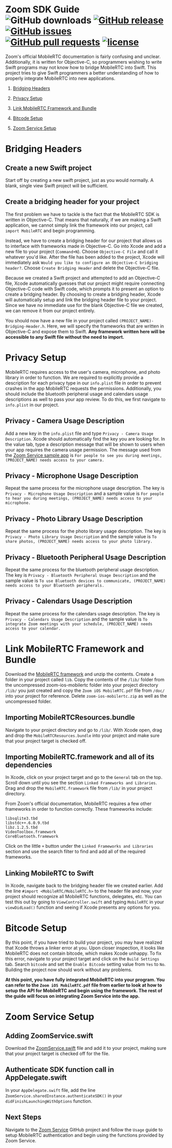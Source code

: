 Zoom SDK Guide
<br>
![GitHub downloads](https://img.shields.io/github/downloads/george-lim/zoom-sdk-guide/total.svg)
[![GitHub release](https://img.shields.io/github/release/george-lim/zoom-sdk-guide.svg)](https://github.com/george-lim/zoom-sdk-guide/releases)
[![GitHub issues](https://img.shields.io/github/issues/george-lim/zoom-sdk-guide.svg)](https://github.com/george-lim/zoom-sdk-guide/issues)
[![GitHub pull requests](https://img.shields.io/github/issues-pr/george-lim/zoom-sdk-guide.svg)](https://github.com/george-lim/zoom-sdk-guide/pulls)
[![license](https://img.shields.io/github/license/george-lim/zoom-sdk-guide.svg)](https://github.com/george-lim/zoom-sdk-guide/blob/master/LICENSE)
===============

Zoom's official MobileRTC documentation is fairly confusing and unclear. Additionally, it is written for Objective-C, so programmers wishing to write Swift programs may not know how to bridge MobileRTC into Swift. This project tries to give Swift programmers a better understanding of how to properly integrate MobileRTC into new applications.

1. [Bridging Headers](#bridging-headers)
1. [Privacy Setup](#privacy-setup)
1. [Link MobileRTC Framework and Bundle](#link-mobilertc-framework-and-bundle)
1. [Bitcode Setup](#bitcode-setup)

1. [Zoom Service Setup](#zoom-service-setup)

# Bridging Headers

## Create a new Swift project
Start off by creating a new swift project, just as you would normally. A blank, single view Swift project will be sufficient.

## Create a bridging header for your project
The first problem we have to tackle is the fact that the MobileRTC SDK is written in Objective-C. That means that naturally, if we are making a Swift application, we cannot simply link the framework into our project, call `import MobileRTC` and begin programming.

Instead, we have to create a bridging header for our project that allows us to interface with frameworks made in Objective-C. Go into Xcode and add a new file to your project (`Command+N`). Choose `Objective-C File` and call it whatever you'd like. After the file has been added to the project, Xcode will immediately ask `Would you like to configure an Objective-C bridging header?`. Choose `Create Bridging Header` and delete the Objective-C file.

Because we created a Swift project and attempted to add an Objective-C file, Xcode automatically guesses that our project might require connecting Objective-C code with Swift code, which prompts it to present an option to create a bridging header. By choosing to create a bridging header, Xcode will automatically setup and link the bridging header file to your project. Since we have no immediate use for the blank Objective-C file we created, we can remove it from our project entirely.

You should now have a new file in your project called `(PROJECT_NAME)-Bridging-Header.h`. Here, we will specify the frameworks that are written in Objective-C and expose them to Swift. **Any framework written here will be accessible to any Swift file without the need to import.**

# Privacy Setup
MobileRTC requires access to the user's camera, microphone, and photo library in order to function. We are required to explicitly provide a description for each privacy type in our `info.plist` file in order to prevent crashes in the app MobileRTC requests the permissions. Additionally, you should include the bluetooth peripheral usage and calendars usage descriptions as well to pass your app review. To do this, we first navigate to `info.plist` in our project.

## Privacy - Camera Usage Description
Add a new key in the `info.plist` file and type `Privacy - Camera Usage Description`. Xcode should automatically find the key you are looking for. In the value tab, type a description message that will be shown to users when your app requires the camera usage permission. The message used from the [Zoom Service sample app](https://github.com/george-lim/zoom-service-sample-app) is `For people to see you during meetings, (PROJECT_NAME) needs access to your camera.`

## Privacy - Microphone Usage Description
Repeat the same process for the microphone usage description. The key is `Privacy - Microphone Usage Description` and a sample value is `For people to hear you during meetings, (PROJECT_NAME) needs access to your microphone.`

## Privacy - Photo Library Usage Description
Repeat the same process for the photo library usage description. The key is `Privacy - Photo Library Usage Description` and the sample value is `To share photos, (PROJECT_NAME) needs access to your photo library.`

## Privacy - Bluetooth Peripheral Usage Description
Repeat the same process for the bluetooth peripheral usage description. The key is `Privacy - Bluetooth Peripheral Usage Description` and the sample value is `To use Bluetooth devices to communicate, (PROJECT_NAME) needs access to your Bluetooth peripherals.`

## Privacy - Calendars Usage Description
Repeat the same process for the calendars usage description. The key is `Privacy - Calendars Usage Description` and the sample value is `To integrate Zoom meetings with your schedule, (PROJECT_NAME) needs access to your calendar.`

# Link MobileRTC Framework and Bundle
Download the [MobileRTC framework](http://hybridupdate.zoom.us/latest/rtc/iOS-MobileRTC-Stack-with-Device-only-framework-master.zip) and unzip the contents. Create a folder in your project called `lib`. Copy the contents of the `/lib/` folder from the uncompressed zoom-ios-mobilertc folder into your project directory `/lib/` you just created and copy the `Zoom iOS MobileRTC.pdf` file from `/doc/` into your project for reference. Delete `zoom-ios-mobilertc.zip` as well as the uncompressed folder.

## Importing MobileRTCResources.bundle
Navigate to your project directory and go to `/lib/`. With Xcode open, drag and drop the `MobileRTCResources.bundle` into your project and make sure that your project target is checked off.

## Importing MobileRTC.framework and all of its dependencies
In Xcode, click on your project target and go to the `General` tab on the top. Scroll down until you see the section `Linked Frameworks and Libraries`. Drag and drop the `MobileRTC.framework` file from `/lib/` in your project directory.

From Zoom's official documentation, MobileRTC requires a few other frameworks in order to function correctly. These frameworks include:

```
libsqlite3.tbd
libstdc++.6.0.9.tbd
libz.1.2.5.tbd
VideoToolbox.framework
CoreBluetooth.framework
```

Click on the little `+` button under the `Linked Frameworks and Libraries` section and use the search filter to find and add all of the required frameworks.

## Linking MobileRTC to Swift
In Xcode, navigate back to the bridging header file we created earlier. Add the line `#import <MobileRTC/MobileRTC.h>` to the header file and now, your project should recognize all MobileRTC functions, delegates, etc. You can test this out by going to `ViewController.swift` and typing `MobileRTC` in your `viewDidLoad()` function and seeing if Xcode presents any options for you.

# Bitcode Setup
By this point, if you have tried to build your project, you may have realized that Xcode throws a linker error at you. Upon closer inspection, it looks like MobileRTC does not contain bitcode, which makes Xcode unhappy. To fix this error, navigate to your project target and click on the `Build Settings` tab. Search `bitcode` and set the `Enable Bitcode` setting value from `Yes` to `No`. Building the project now should work without any problems.

**At this point, you have fully integrated MobileRTC into your program. You can refer to the `Zoom iOS MobileRTC.pdf` file from earlier to look at how to setup the API for MobileRTC and begin using the framework. The rest of the guide will focus on integrating Zoom Service into the app.**

# Zoom Service Setup
## Adding ZoomService.swift
Download the [ZoomService.swift](https://github.com/george-lim/zoom-service) file and add it to your project, making sure that your project target is checked off for the file.

## Authenticate SDK function call in AppDelegate.swift
In your `AppDelegate.swift` file, add the line `ZoomService.sharedInstance.authenticateSDK()` in your `didFinishLaunchingWithOptions` function.

## Next Steps
Navigate to the [Zoom Service](https://github.com/george-lim/zoom-service) GitHub project and follow the `Usage` guide to setup MobileRTC authentication and begin using the functions provided by Zoom Service.
